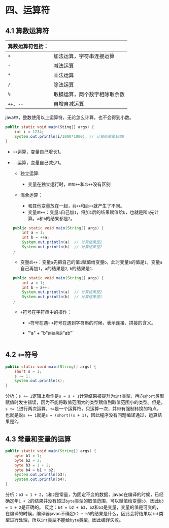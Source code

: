 # 四、运算符

## 4.1 算数运算符

|算数运算符包括：||
|-----|-----|
|`+`|加法运算，字符串连接运算|
|`-`|减法运算|
|`*`|乘法运算|
|`/`|除法运算|
|`%`|取模运算，两个数字相除取余数|
|`++`、`--`|自增自减运算|

java中，整数使用以上运算符，无论怎么计算，也不会得到小数。

```java
public static void main(Sting[] args) {
    int i = 1234;
    System.out.println(i/1000*1000); // 计算结果是1000
}
```

- `++`运算，变量自己增长1。
- `--`运算，变量自己减少1。
    - 独立运算:
        - 变量在独立运行时，`前加++`和`后++`没有区别

    - 混合运算：
        - 和其他变量放在一起，`前++`和`后++`就产生了不同。
        - 变量`前++`：变量`a`自己加`1`，将加`1`后的结果赋值给`b`，也就是所`a`先计算。`a`和`b`的结果都是`2`。
  
    ```java
    public static void main(String[] args) {
        int a = 1;
        int b = ++a;
        System.out.println(a)  // 计算结果是2
        System.out.println(b)  // 计算结果是2
    }
    ```

    - 变量`后++`：变量`a`先把自己的值`1`赋值给变量`b`，此时变量`b`的值是`1`，变量`a`自己再加`1`，`a`的结果是`2`, `b`的结果是`1`.

    ```java
    public static void main(String[] args) {
        int a = 1;
        int b = a++;
        System.out.println(a)  // 计算结果是2
        System.out.println(b)  // 计算结果是1
    }
    ```

  - `+`符号在字符串中的操作：

    - `+`符号在遇- `+`符号在遇到字符串的时候，表示连接、拼接的含义。

    - ‵"a" + "b"`的结果是`"ab"`

    ```java
    
    ```

## 4.2 `+=`符号

```java
public static void main(String[] args) {
    short s = 1;
    s += 1;
    System.out.println(s);
}
```

分析：`s += 1`逻辑上看作是`s = s + 1`计算结果被提升为`int`类型，再向`short`类型赋值时发生错误，因为不能将取值范围大的类型赋值到取值范围小的类型。但是，`s += 1`进行两次运算，`+=`是一个运算符，只运算一次，并带有强制转换的特点，也就是说`s += 1`就是`s = (short)(s + 1)`，因此程序没有问题编译通过，运算结果是2。

## 4.3 常量和变量的运算

```java
public static void main(String[] args) {
    byte b1 = 1;
    byte b2 = 2;
    byte b3 = 1 + 2;
    byte b4 = b1 + b2;
    System.out.println(b3);
    System.out.println(b4);
}
```

分析：`b3 = 1 + 2`，`1`和`2`是常量，为固定不变的数据，javac在编译的时候，已经确定年`1 + 2`的结果并没有超过`byte`类型的取值范围，可以赋值给变量`b3`，因此`b3 = 1 + 2`是正确的。
反之：`b4 = b2 + b3`，`b2`和`b3`是变量，变量的值是可变的，在编译的时候，编译器javac不确定`b2 + b3`的结果是什么，因此会将结果以`int`类型进行处理，所以`int`类型不能给`byte`类型，因此编译失败。

